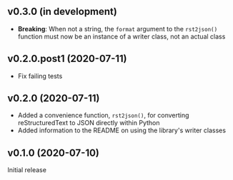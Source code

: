 v0.3.0 (in development)
-----------------------
- **Breaking**: When not a string, the ``format`` argument to the
  ``rst2json()`` function must now be an instance of a writer class, not an
  actual class

v0.2.0.post1 (2020-07-11)
-------------------------
- Fix failing tests

v0.2.0 (2020-07-11)
-------------------
- Added a convenience function, ``rst2json()``, for converting reStructuredText
  to JSON directly within Python
- Added information to the README on using the library's writer classes

v0.1.0 (2020-07-10)
-------------------
Initial release
